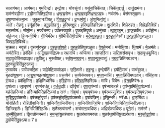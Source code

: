 

  
सआग॑मत्। आग॑मत्। ग॒म॒दिन्द्रः॑। इन्द्रो॒यः। योवसू॑नां। वसू॑नां॒चिके॑तत्। चिके॑त॒द्दातुं॑। दातुं॒दाम॑नः। दाम॑नोरयी॒णां। र॒यी॒णामिति॑र॒यी॒णां॥ ध॒न्व॒च॒रोन। ध॒न्व॒च॒रइति॑ध॒न्व॒ऽच॒रः। नवंस॑गः। वंस॑गस्तृषा॒णः। तृ॒षा॒णश्च॑कमा॒नः। च॒क॒मा॒नःपि॑बतु। पि॒ब॒तु॒दु॒ग्धं। दु॒ग्धमं॒शुं। अं॒शुमित्यं॒शुं॥  
आते॑। ते॒हनू॑। हनू॑हरिवः। हनू॒इति॒हनू॑। ह॒रि॒व॒श्शू॒र॒। ह॒रि॒व॒इति॑हरिऽवः। शू॒र॒शिप्रे॑। शिप्रे॒रुह॑त्। शिप्रे॒इति॒शिप्रे॑। रुह॒त्सोमः॑। सोमो॒न। ऩपर्व॑तस्य। पर्व॑तस्यपृ॒ष्ठे। पृ॒ष्ठइति॑पृ॒ष्ठे॥ अनु॑त्वा। त्वा॒रा॒ज॒न्। रा॒ज॒न्नर्व॑तः। अर्व॑तो॒न। नहि॒न्वन्। हि॒न्वन्गी॒र्भिः। गी॒र्भिर्म॑देम। गी॒र्भिरिति॑गीः॒ऽभिः। म॒दे॒म॒पु॒रु॒हू॒त॒। पु॒रु॒हू॒त॒विश्वे॑। पु॒रु॒हू॒ते॒ति॑पुरुऽहूत। विश्व॒इति॒विश्वे॑॥  
च॒क्रन्न। नवृ॒त्तं। वृ॒त्तम्पु॑रुहूत। पु॒रु॒हू॒त॒वे॒प॒ते॒। पु॒रु॒हू॒तेति॑पुरुऽहूत। वे॒प॒ते॒मनः॑। मनो॑धि॒या। धि॒यामे॑। मे॒अम॑तेः। अम॑ते॒रित्। इद॑द्रिवः। अ॒द्रि॒व॒इत्य॑द्रिऽवः॥ रथा॒दधि॑। अधि॑त्वा। त्वा॒ज॒रि॒ता। ज॒रि॒तास॑दावृध। स॒दा॒वृ॒ध॒कु॒वित्। स॒दा॒वृ॒धेति॑सदाऽवृध।कु॒विन्नु। नुस्तो॑षत्। स्तो॒ष॒न्म॒घ॒व॒न्। म॒घ॒व॒न्पु॒रू॒वसुः॑। म॒घ॒व॒न्निति॑मघऽवन्। पु॒रु॒वसु॒रिति॑पु॒रु॒ऽवसुः॑॥  
ए॒षग्रावे॑व। ग्रावे॑वजरि॒ता। ग्रावे॒वेति॒ग्रावा॑ऽइव। ज॒रि॒ताते॑। त॒इ॒न्द्र॒। इ॒न्द्रेय॑र्ति। इय॑र्ति॒वाचं॑। वाचं॑बृ॒हत्। बृ॒हदा॑शुषा॒णः। आ॒शु॒षा॒णइत्या॑शु॒षा॒णः॥ प्रस॒व्येन॑। स॒व्येन॑मघवन्। म॒घ॒व॒न्यंसि॑। म॒घ॒व॒न्निति॑मघऽवन्। यंसि॑रा॒यः। रा॒यःप्र। प्रद॑क्षि॒णित्। द॒क्षि॒णिध्द॑रिवः। ह॒रि॒वो॒मा। ह॒रि॒व॒इति॑हरिऽवः। मावि। विवे॑नः। वे॒न॒इति॑वेनः॥  
वृषा॑त्वा। त्वा॒वृष॑णं। वृष॑णंवर्धतु। व॒र्ध॒तु॒द्यौः। द्यौर्वृषा॑। वृषा॒वृष॑भ्यां। वृष॑भ्यांवहसे। वृष॑भ्या॒मिति॒वृष॑ऽभ्यां। वह॑से॒हरि॑भ्यां। हरि॑भ्या॒मिति॒हरि॑ऽभ्यां॥ सनः॑। नो॒वृषा॑। वृषा॒वृष॑रथः। वृष॑रथस्सुशिप्र। वृष॑रथ॒इति॒वृष॑ऽरथः। सु॒शि॒प्र॒वृष॑क्रतो। वृष॑क्रतो॒वृषा॑। वृष॑क्रतो॒इति॒वृष॑ऽक्रतो। वृषा॑वज्रिन्। व॒ज्रि॒न्भरे॑। भरे॑धाः। धा॒इति॑धाः॥  
योरोहि॑तौ। रोहि॑तौवा॒जिनौ॑। वा॒जिनौ॑वा॒जिनी॑वान्। वा॒जिनी॑वान्त्रि॒भिः। वा॒जिनी॑वा॒निति॑वा॒जिनी॑ऽवान्। त्रि॒भिश्श॒तैः। त्रि॒भिरिति॑त्रि॒ऽभिः। श॒तैश्शच॑मानौ। शच॑माना॒वधि॑ष्ठ। अधि॒ष्ठेत्यधि॑ष्ठ॥ यूने॒सं। सम॑स्मै। अ॒स्मै॒क्षि॒तयः॑। क्षि॒यतो॑नमन्तां। न॒म॒न्तां॒श्रु॒तर॑थाय। श्रु॒तर॑थायमरुतः। श्रु॒तर॑था॒येति॑श्रु॒तऽर॑थाय। म॒रु॒तो॒दु॒वो॒या। दु॒वो॒येति॑दु॒वः॒ऽया॥ 7॥  
